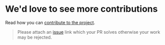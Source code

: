 # We'd love to see more contributions

Read how you can [contribute to the project](https://github.com/kataras/blob/master/CONTRIBUTING.md).

> Please attach an [issue](https://github.com/kataras/sitemap/issues) link which your PR solves otherwise your work may be rejected.